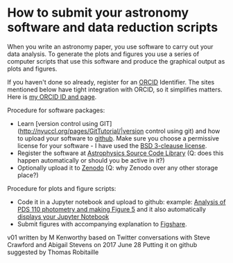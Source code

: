 # How to submit your astronomy software and data reduction scripts

When you write an astronomy paper, you use software to carry out your data analysis. To generate the plots and figures you use a series of computer scripts that use this software and produce the graphical output as plots and figures.

If you haven't done so already, register for an [ORCID](https://orcid.org/) Identifier. The sites mentioned below have tight integration with ORCID, so it simplifies matters. Here is [my ORCID ID and page](http://orcid.org/0000-0002-7064-8270).

Procedure for software packages:

  * Learn [version control using GIT](http://nyuccl.org/pages/GitTutorial/|version control using git) and how to upload your software to [github](https://github.com/). Make sure you choose a permissive license for your software - I have used the [BSD 3-cleause license](https://github.com/mkenworthy/pds_110_exorings/blob/master/LICENSE).
  * Register the software at [Astrophysics Source Code Library](http://ascl.net/) (Q: does this happen automatically or should you be active in it?)
  * Optionally upload it to [Zenodo](https://zenodo.org/) (Q: why Zenodo over any other storage place?)


Procedure for plots and figure scripts:

  * Code it in a Jupyter notebook and upload to github:
 example: [Analysis of PDS 110 photometry and making Figure 5](https://github.com/mkenworthy/pds_110_exorings) and it also automatically [displays your Jupyter Notebook](https://github.com/mkenworthy/pds_110_exorings/blob/master/plot_PDS_110_exoring_fig_5.ipynb)
  * Submit figures with accompanying explanation to [Figshare](https://figshare.com/).


v01 written by M Kenworthy based on Twitter conversations with Steve Crawford and Abigail Stevens on 2017 June 28
Putting it on github suggested by Thomas Robitaille

